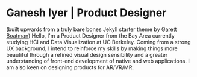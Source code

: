# Ganesh Iyer | Product Designer
(built upwards from a truly bare bones Jekyll starter theme by [Garett Boatman](https://garrettboatman.com/))
Hello,
I'm a Product Designer from the Bay Area currently studying HCI and Data Visualization at UC Berkeley. Coming from a strong UX background, I intend to reinforce my skills by making things more beautiful through a refined visual design sensibility and a greater understanding of front-end development of native and web applications. I am also keen on designing products for AR/VR/MR.
